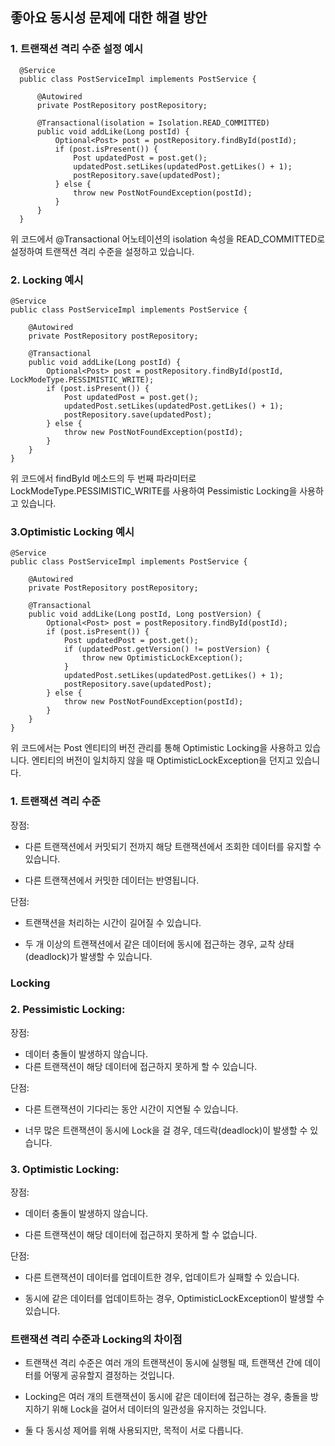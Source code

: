 ## 좋아요 동시성 문제에 대한 해결 방안


### 1. 트랜잭션 격리 수준 설정 예시

```
  @Service
  public class PostServiceImpl implements PostService {

      @Autowired
      private PostRepository postRepository;

      @Transactional(isolation = Isolation.READ_COMMITTED)
      public void addLike(Long postId) {
          Optional<Post> post = postRepository.findById(postId);
          if (post.isPresent()) {
              Post updatedPost = post.get();
              updatedPost.setLikes(updatedPost.getLikes() + 1);
              postRepository.save(updatedPost);
          } else {
              throw new PostNotFoundException(postId);
          }
      }
  }
```
    

위 코드에서 @Transactional 어노테이션의 isolation 속성을 READ_COMMITTED로 설정하여 트랜잭션 격리 수준을 설정하고 있습니다.

### 2. Locking 예시

```
@Service
public class PostServiceImpl implements PostService {

    @Autowired
    private PostRepository postRepository;

    @Transactional
    public void addLike(Long postId) {
        Optional<Post> post = postRepository.findById(postId, LockModeType.PESSIMISTIC_WRITE);
        if (post.isPresent()) {
            Post updatedPost = post.get();
            updatedPost.setLikes(updatedPost.getLikes() + 1);
            postRepository.save(updatedPost);
        } else {
            throw new PostNotFoundException(postId);
        }
    }
}
```

위 코드에서 findById 메소드의 두 번째 파라미터로 LockModeType.PESSIMISTIC_WRITE를 사용하여 Pessimistic Locking을 사용하고 있습니다.

### 3.Optimistic Locking 예시

```
@Service
public class PostServiceImpl implements PostService {

    @Autowired
    private PostRepository postRepository;

    @Transactional
    public void addLike(Long postId, Long postVersion) {
        Optional<Post> post = postRepository.findById(postId);
        if (post.isPresent()) {
            Post updatedPost = post.get();
            if (updatedPost.getVersion() != postVersion) {
                throw new OptimisticLockException();
            }
            updatedPost.setLikes(updatedPost.getLikes() + 1);
            postRepository.save(updatedPost);
        } else {
            throw new PostNotFoundException(postId);
        }
    }
}
```

위 코드에서는 Post 엔티티의 버전 관리를 통해 Optimistic Locking을 사용하고 있습니다. 엔티티의 버전이 일치하지 않을 때 OptimisticLockException을 던지고 있습니다.


### 1. 트랜잭션 격리 수준

장점:

- 다른 트랜잭션에서 커밋되기 전까지 해당 트랜잭션에서 조회한 데이터를 유지할 수 있습니다.

- 다른 트랜잭션에서 커밋한 데이터는 반영됩니다.

단점:

- 트랜잭션을 처리하는 시간이 길어질 수 있습니다.

- 두 개 이상의 트랜잭션에서 같은 데이터에 동시에 접근하는 경우, 교착 상태(deadlock)가 발생할 수 있습니다.

### Locking

### 2. Pessimistic Locking:

장점:

- 데이터 충돌이 발생하지 않습니다.
- 다른 트랜잭션이 해당 데이터에 접근하지 못하게 할 수 있습니다.

단점:

- 다른 트랜잭션이 기다리는 동안 시간이 지연될 수 있습니다.

- 너무 많은 트랜잭션이 동시에 Lock을 걸 경우, 데드락(deadlock)이 발생할 수 있습니다.

### 3. Optimistic Locking:

장점:

- 데이터 충돌이 발생하지 않습니다.

- 다른 트랜잭션이 해당 데이터에 접근하지 못하게 할 수 없습니다.

단점:

- 다른 트랜잭션이 데이터를 업데이트한 경우, 업데이트가 실패할 수 있습니다.

- 동시에 같은 데이터를 업데이트하는 경우, OptimisticLockException이 발생할 수 있습니다.

### 트랜잭션 격리 수준과 Locking의 차이점

- 트랜잭션 격리 수준은 여러 개의 트랜잭션이 동시에 실행될 때, 트랜잭션 간에 데이터를 어떻게 공유할지 결정하는 것입니다.

- Locking은 여러 개의 트랜잭션이 동시에 같은 데이터에 접근하는 경우, 충돌을 방지하기 위해 Lock을 걸어서 데이터의 일관성을 유지하는 것입니다.

- 둘 다 동시성 제어를 위해 사용되지만, 목적이 서로 다릅니다.
